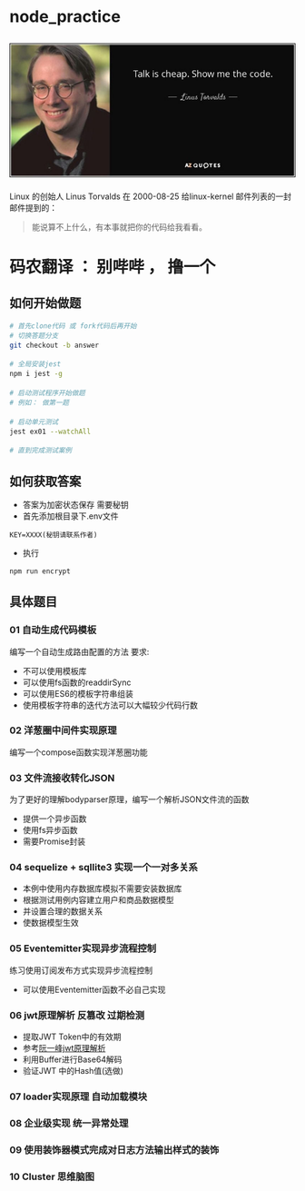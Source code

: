 # node_practice

## ![talk](assets/talk.jpeg)

Linux 的创始人 Linus Torvalds 在 2000-08-25 给linux-kernel 邮件列表的一封邮件提到的：

> 能说算不上什么，有本事就把你的代码给我看看。

# 码农翻译 ： 别哔哔 ， 撸一个


## 如何开始做题

```bash
# 首先clone代码 或 fork代码后再开始
# 切换答题分支
git checkout -b answer

# 全局安装jest
npm i jest -g

# 启动测试程序开始做题
# 例如： 做第一题

# 启动单元测试
jest ex01 --watchAll

# 直到完成测试案例
```


## 如何获取答案
- 答案为加密状态保存 需要秘钥
- 首先添加根目录下.env文件
```
KEY=XXXX(秘钥请联系作者)
```
- 执行
```bash
npm run encrypt
```
## 具体题目
### 01 自动生成代码模板
编写一个自动生成路由配置的方法 
要求:
- 不可以使用模板库
- 可以使用fs函数的readdirSync
- 可以使用ES6的模板字符串组装
- 使用模板字符串的迭代方法可以大幅较少代码行数

### 02 洋葱圈中间件实现原理
编写一个compose函数实现洋葱圈功能

### 03 文件流接收转化JSON
为了更好的理解bodyparser原理，编写一个解析JSON文件流的函数
- 提供一个异步函数
- 使用fs异步函数
- 需要Promise封装

### 04 sequelize + sqllite3 实现一个一对多关系
- 本例中使用内存数据库模拟不需要安装数据库
- 根据测试用例内容建立用户和商品数据模型
- 并设置合理的数据关系
- 使数据模型生效

### 05 Eventemitter实现异步流程控制
练习使用订阅发布方式实现异步流程控制 
- 可以使用Eventemitter函数不必自己实现

### 06 jwt原理解析 反篡改 过期检测
- 提取JWT Token中的有效期 
- 参考[阮一峰jwt原理解析](http://www.ruanyifeng.com/blog/2018/07/json_web_token-tutorial.html)
- 利用Buffer进行Base64解码
- 验证JWT 中的Hash值(选做)

### 07 loader实现原理 自动加载模块

### 08 企业级实现 统一异常处理

### 09 使用装饰器模式完成对日志方法输出样式的装饰



### 10 Cluster 思维脑图
